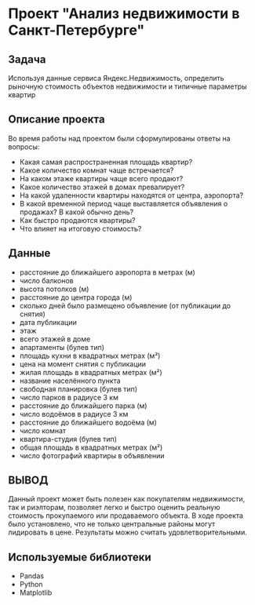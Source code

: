 # Проект "Анализ недвижимости в Санкт-Петербурге"

## Задача

Используя данные сервиса Яндекс.Недвижимость, определить рыночную стоимость объектов недвижимости и типичные параметры квартир

## Описание проекта

Во время работы над проектом были сформулированы ответы на вопросы:

- Какая самая распространенная площадь квартир?
- Какое количество комнат чаще встречается?
- На каком этаже квартиры чаще всего продают?
- Какое количество этажей в домах превалирует?
- На какой удаленности квартиры находятся от центра, аэропорта?
- В какой временной период чаще выставляется объявления о продажах? В какой обычно день?
- Как быстро продаются квартиры?
- Что влияет на итоговую стоимость?

## Данные

* расстояние до ближайшего аэропорта в метрах (м)
* число балконов
* высота потолков (м)
* расстояние до центра города (м)
* сколько дней было размещено объявление (от публикации до снятия)
* дата публикации
* этаж
* всего этажей в доме
* апартаменты (булев тип)
* площадь кухни в квадратных метрах (м²)
* цена на момент снятия с публикации
* жилая площадь в квадратных метрах (м²)
* название населённого пункта
* свободная планировка (булев тип)
* число парков в радиусе 3 км
* расстояние до ближайшего парка (м)
* число водоёмов в радиусе 3 км
* расстояние до ближайшего водоёма (м)
* число комнат
* квартира-студия (булев тип)
* общая площадь в квадратных метрах (м²)
* число фотографий квартиры в объявлении

## ВЫВОД
Данный проект может быть полезен как покупателям недвижимости, так и риэлторам, позволяет легко и быстро оценить реальную стоимость прокупаемого или продаваемого объекта. В ходе проекта было установлено, что не только центральные районы могут лидировать в цене. Результаты можно считать удовлетворительными.

## Используемые библиотеки

* Pandas
* Python
* Matplotlib
